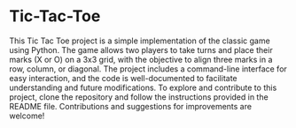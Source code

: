 # Tic-Tac-Toe
This Tic Tac Toe project is a simple implementation of the classic game using Python. The game allows two players to take turns and place their marks (X or O) on a 3x3 grid, with the objective to align three marks in a row, column, or diagonal. The project includes a command-line interface for easy interaction, and the code is well-documented to facilitate understanding and future modifications. To explore and contribute to this project, clone the repository and follow the instructions provided in the README file. Contributions and suggestions for improvements are welcome!
